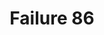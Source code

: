 ---
title: Failure 86
description: "Failure of Success Criterion 4.1.2 due to not providing names for each part of a multi-part form field, such as a US telephone number"
url: https://www.w3.org/WAI/WCAG21/Techniques/failures/F86
---